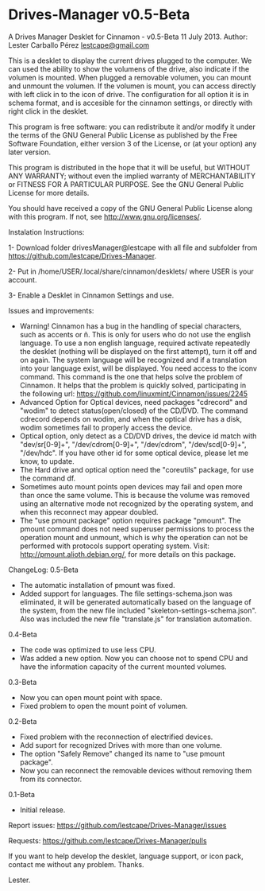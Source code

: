 Drives-Manager v0.5-Beta
==============

A Drives Manager Desklet for Cinnamon - v0.5-Beta 11 July 2013.
Author: Lester Carballo Pérez <lestcape@gmail.com>

This is a desklet to display the current drives plugged to the computer. We can used the ability to show the volumens of the drive, also indicate if the volumen is mounted. When plugged a removable volumen, you can mount and unmount the volumen. If the volumen is mount, you can access directly with left click in to the icon of drive. The configuration for all option it is in schema format, and is accesible for the cinnamon settings, or directly with right click in the desklet.

This program is free software: you can redistribute it and/or modify it under the terms of the GNU General Public License as published by the Free Software Foundation, either version 3 of the License, or (at your option) any later version.

This program is distributed in the hope that it will be useful, but WITHOUT ANY WARRANTY; without even the implied warranty of MERCHANTABILITY or FITNESS FOR A PARTICULAR PURPOSE. See the GNU General Public License for more details.

You should have received a copy of the GNU General Public License along with this program. If not, see http://www.gnu.org/licenses/.

Instalation Instructions:

1- Download folder drivesManager@lestcape with all file and subfolder from <https://github.com/lestcape/Drives-Manager>.

2- Put in /home/USER/.local/share/cinnamon/desklets/ where USER is your account.

3- Enable a Desklet in Cinnamon Settings and use.

Issues and improvements:
- Warning! Cinnamon has a bug in the handling of special characters, such as accents or ñ. This is only for users who do not use the english language. To use a non english language, required activate repeatedly the desklet (nothing will be displayed on the first attempt), turn it off and on again. The system language will be recognized and if a translation into your language exist, will be displayed. You need access to the iconv command. This command is the one that helps solve the problem of Cinnamon. It helps that the problem is quickly solved, participating in the following url: https://github.com/linuxmint/Cinnamon/issues/2245
- Advanced Option for Optical devices, need packages "cdrecord" and "wodim" to detect status(open/closed) of the CD/DVD. The command cdrecord depends on wodim, and when the optical drive has a disk, wodim sometimes fail to properly access the device.
- Optical option, only detect as a CD/DVD drives, the device id match with "dev/sr[0-9]+", "/dev/cdrom[0-9]+", "/dev/cdrom", "/dev/scd[0-9]+", "/dev/hdc". If you have other id for some optical device, please let me know, to update.
- The Hard drive and optical option need the "coreutils" package, for use the command df.
- Sometimes auto mount points open devices may fail and open more than once the same volume. This is because the volume was removed using an alternative mode not recognized by the operating system, and when this reconnect may appear doubled.
- The "use pmount package" option requires package "pmount". The pmount command does not need superuser permissions to process the operation mount and unmount, which is why the operation can not be performed with protocols support operating system. Visit: http://pmount.alioth.debian.org/, for more details on this package.

ChangeLog:
0.5-Beta
   - The automatic installation of pmount was fixed.
   - Added support for languages. The file settings-schema.json was eliminated, it will be generated automatically based on the language of the system, from the new file included "skeleton-settings-schema.json". Also was included the new file "translate.js" for translation automation.

0.4-Beta
   - The code was optimized to use less CPU.
   - Was added a new option. Now you can choose not to spend CPU and have the information capacity of the current mounted volumes.

0.3-Beta
   - Now you can open mount point with space.
   - Fixed problem to open the mount point of volumen.

0.2-Beta
   - Fixed problem with the reconnection of electrified devices.
   - Add suport for recognized Drives with more than one volume.
   - The option "Safely Remove" changed its name to "use pmount package".
   - Now you can reconnect the removable devices without removing them from its connector.

0.1-Beta
   - Initial release.

Report issues: 
https://github.com/lestcape/Drives-Manager/issues

Requests:
https://github.com/lestcape/Drives-Manager/pulls

If you want to help develop the desklet, language support, or icon pack, contact me without any problem.
Thanks.

Lester.
